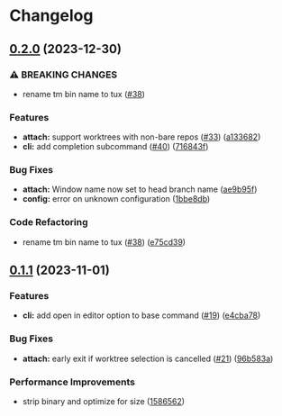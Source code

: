 # Changelog

## [0.2.0](https://github.com/EdenEast/tuxmux/compare/v0.1.1...v0.2.0) (2023-12-30)


### ⚠ BREAKING CHANGES

* rename tm bin name to tux ([#38](https://github.com/EdenEast/tuxmux/issues/38))

### Features

* **attach:** support worktrees with non-bare repos ([#33](https://github.com/EdenEast/tuxmux/issues/33)) ([a133682](https://github.com/EdenEast/tuxmux/commit/a133682482e43ae9c1310be1349f8f09439edebb))
* **cli:** add completion subcommand ([#40](https://github.com/EdenEast/tuxmux/issues/40)) ([716843f](https://github.com/EdenEast/tuxmux/commit/716843f4b8952f723c1f4951b8aea34b2714b10c))


### Bug Fixes

* **attach:** Window name now set to head branch name ([ae9b95f](https://github.com/EdenEast/tuxmux/commit/ae9b95fffafc07d7715c2e6aa51931dbc88644fa))
* **config:** error on unknown configuration ([1bbe8db](https://github.com/EdenEast/tuxmux/commit/1bbe8db845d916555c3e43a201b252550411f3f3))


### Code Refactoring

* rename tm bin name to tux ([#38](https://github.com/EdenEast/tuxmux/issues/38)) ([e75cd39](https://github.com/EdenEast/tuxmux/commit/e75cd398283282d9687b34560c6126029119bc60))

## [0.1.1](https://github.com/EdenEast/tuxmux/compare/v0.1.0...v0.1.1) (2023-11-01)


### Features

* **cli:** add open in editor option to base command ([#19](https://github.com/EdenEast/tuxmux/issues/19)) ([e4cba78](https://github.com/EdenEast/tuxmux/commit/e4cba78f9fffa2d9095e81642d49a45ccc05b5fd))


### Bug Fixes

* **attach:** early exit if worktree selection is cancelled ([#21](https://github.com/EdenEast/tuxmux/issues/21)) ([96b583a](https://github.com/EdenEast/tuxmux/commit/96b583a73d0b8a9c7f76d73a4c1a9e1e9a6b6b73))


### Performance Improvements

* strip binary and optimize for size ([1586562](https://github.com/EdenEast/tuxmux/commit/158656260f965847464aca33dcc0807c21daed83))
